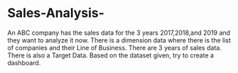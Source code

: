 # Sales-Analysis-
An ABC company has the sales data for the 3 years 2017,2018,and 2019 and they want to analyze it now.
There is a dimension data where there is the list of companies and their Line of Business.
There are 3 years of sales data. There is also a Target Data.
Based on the dataset given, try to create a dashboard.
